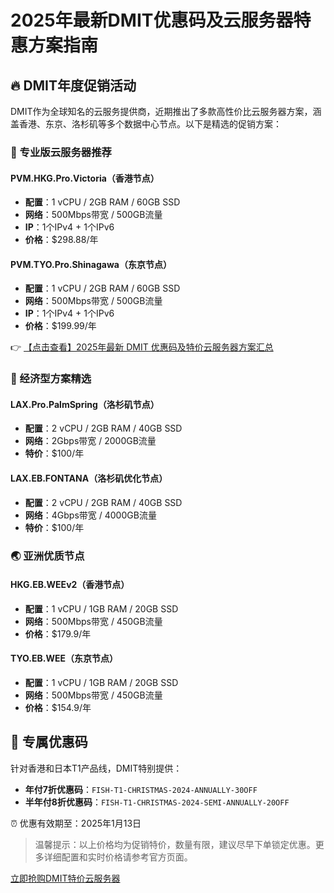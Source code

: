 # 2025年最新DMIT优惠码及云服务器特惠方案指南

## 🔥 DMIT年度促销活动

DMIT作为全球知名的云服务提供商，近期推出了多款高性价比云服务器方案，涵盖香港、东京、洛杉矶等多个数据中心节点。以下是精选的促销方案：

### 🚀 专业版云服务器推荐

#### PVM.HKG.Pro.Victoria（香港节点）
- **配置**：1 vCPU / 2GB RAM / 60GB SSD
- **网络**：500Mbps带宽 / 500GB流量
- **IP**：1个IPv4 + 1个IPv6
- **价格**：$298.88/年

#### PVM.TYO.Pro.Shinagawa（东京节点）
- **配置**：1 vCPU / 2GB RAM / 60GB SSD
- **网络**：500Mbps带宽 / 500GB流量
- **IP**：1个IPv4 + 1个IPv6
- **价格**：$199.99/年

👉 [【点击查看】2025年最新 DMIT 优惠码及特价云服务器方案汇总](https://bit.ly/dmit_coupon)

### 💎 经济型方案精选

#### LAX.Pro.PalmSpring（洛杉矶节点）
- **配置**：2 vCPU / 2GB RAM / 40GB SSD
- **网络**：2Gbps带宽 / 2000GB流量
- **特价**：$100/年

#### LAX.EB.FONTANA（洛杉矶优化节点）
- **配置**：2 vCPU / 2GB RAM / 40GB SSD
- **网络**：4Gbps带宽 / 4000GB流量
- **特价**：$100/年

### 🌏 亚洲优质节点

#### HKG.EB.WEEv2（香港节点）
- **配置**：1 vCPU / 1GB RAM / 20GB SSD
- **网络**：500Mbps带宽 / 450GB流量
- **价格**：$179.9/年

#### TYO.EB.WEE（东京节点）
- **配置**：1 vCPU / 1GB RAM / 20GB SSD
- **网络**：500Mbps带宽 / 450GB流量
- **价格**：$154.9/年

## 🎁 专属优惠码

针对香港和日本T1产品线，DMIT特别提供：
- **年付7折优惠码**：`FISH-T1-CHRISTMAS-2024-ANNUALLY-30OFF`
- **半年付8折优惠码**：`FISH-T1-CHRISTMAS-2024-SEMI-ANNUALLY-20OFF`

⏰ 优惠有效期至：2025年1月13日

> 温馨提示：以上价格均为促销特价，数量有限，建议尽早下单锁定优惠。更多详细配置和实时价格请参考官方页面。

[立即抢购DMIT特价云服务器](https://bit.ly/dmit_coupon)